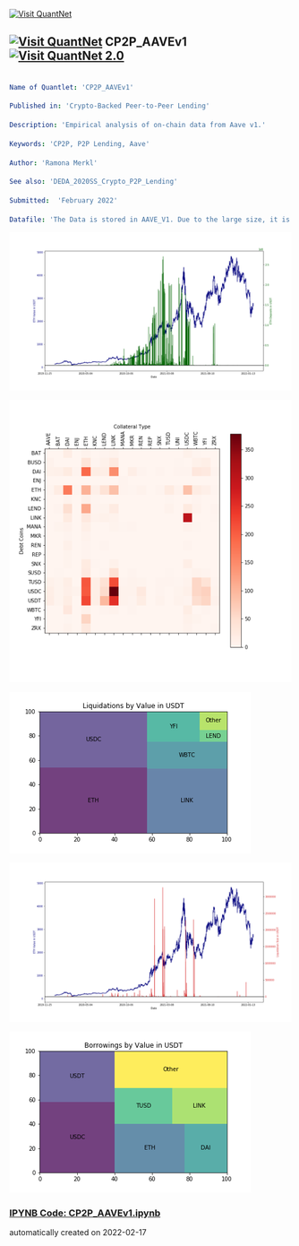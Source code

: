 [<img src="https://github.com/QuantLet/Styleguide-and-FAQ/blob/master/pictures/banner.png" width="888" alt="Visit QuantNet">](http://quantlet.de/)

## [<img src="https://github.com/QuantLet/Styleguide-and-FAQ/blob/master/pictures/qloqo.png" alt="Visit QuantNet">](http://quantlet.de/) **CP2P_AAVEv1** [<img src="https://github.com/QuantLet/Styleguide-and-FAQ/blob/master/pictures/QN2.png" width="60" alt="Visit QuantNet 2.0">](http://quantlet.de/)

```yaml

Name of Quantlet: 'CP2P_AAVEv1'

Published in: 'Crypto-Backed Peer-to-Peer Lending'

Description: 'Empirical analysis of on-chain data from Aave v1.'

Keywords: 'CP2P, P2P Lending, Aave'

Author: 'Ramona Merkl'

See also: 'DEDA_2020SS_Crypto_P2P_Lending'

Submitted:  'February 2022'

Datafile: 'The Data is stored in AAVE_V1. Due to the large size, it is uploaded as a .zip file and must be unpacked before usage.'

```

![Picture1](dep_ETH_date_large.png)

![Picture2](freq_coin_combinations.png)

![Picture3](freq_liqu_vol.png)

![Picture4](liqu_ETH_date_large.png)

![Picture5](popular_borrowings_vol.png)

### [IPYNB Code: CP2P_AAVEv1.ipynb](CP2P_AAVEv1.ipynb)


automatically created on 2022-02-17